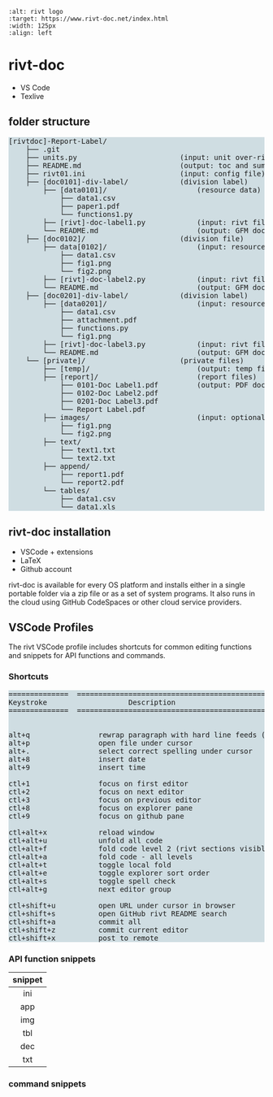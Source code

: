
```{image} _static/img/riv-doc02.png
:alt: rivt logo
:target: https://www.rivt-doc.net/index.html
:width: 125px
:align: left
```

# **rivt-doc**

- VS Code
- Texlive 


## folder structure

<pre style="background:  #cfdde2">
[rivtdoc]-Report-Label/               
    ├── .git
    ├── units.py                        (input: unit over-ride)
    ├── README.md                       (output: toc and summary) 
    ├── rivt01.ini                      (input: config file)
    ├── [doc0101]-div-label/            (division label)
        ├── [data0101]/                     (resource data)
            ├── data1.csv                   
            ├── paper1.pdf
            └── functions1.py                   
        ├── [rivt]-doc-label1.py            (input: rivt file)
        └── README.md                       (output: GFM doc)
    ├── [doc0102]/                      (division file)
        ├── data[0102]/                     (input: resource data)
            ├── data1.csv
            ├── fig1.png
            └── fig2.png
        ├── [rivt]-doc-label2.py            (input: rivt file)
        └── README.md                       (output: GFM doc)
    ├── [doc0201]-div-label/            (division label)
        ├── [data0201]/                     (input: resource data)                   
            ├── data1.csv
            ├── attachment.pdf
            ├── functions.py
            └── fig1.png
        ├── [rivt]-doc-label3.py            (input: rivt file)   
        └── README.md                       (output: GFM doc)
    └── [private]/                      (private files)
        ├── [temp]/                         (output: temp files)
        ├── [report]/                       (report files)
            ├── 0101-Doc Label1.pdf         (output: PDF docs)
            ├── 0102-Doc Label2.pdf
            ├── 0201-Doc Label3.pdf
            └── Report Label.pdf            
        ├── images/                         (input: optional data folders ...)
            ├── fig1.png
            └── fig2.png
        ├── text/    
            ├── text1.txt
            └── text2.txt
        ├── append/    
            ├── report1.pdf
            └── report2.pdf
        └── tables/
            ├── data1.csv
            └── data1.xls
</pre>

## rivt-doc installation

- VSCode + extensions 
- LaTeX 
- Github account

rivt-doc is available for every OS platform and installs either in a single
portable folder via a zip file or as a set of system programs. It also runs in
the cloud using GitHub CodeSpaces or other cloud service providers.


## VSCode Profiles

The rivt VSCode profile includes shortcuts for common editing functions and
snippets for API functions and commands.

### Shortcuts

<pre style="background:  #cfdde2">
==============  ===========================================================
Keystroke                   Description
==============  ===========================================================


alt+q                rewrap paragraph with hard line feeds (80 default)
alt+p                open file under cursor
alt+.                select correct spelling under cursor
alt+8                insert date
alt+9                insert time

ctl+1                focus on first editor
ctl+2                focus on next editor
ctl+3                focus on previous editor
ctl+8                focus on explorer pane
ctl+9                focus on github pane    

ctl+alt+x            reload window
ctl+alt+u            unfold all code
ctl+alt+f            fold code level 2 (rivt sections visible)
ctl+alt+a            fold code - all levels
ctl+alt+t            toggle local fold
ctl+alt+e            toggle explorer sort order
ctl+alt+s            toggle spell check
ctl+alt+g            next editor group

ctl+shift+u          open URL under cursor in browser
ctl+shift+s          open GitHub rivt README search
ctl+shift+a          commit all 
ctl+shift+z          commit current editor
ctl+shift+x          post to remote   
</pre>

### API function snippets


| **snippet**
| :---------:
|     ini    
|     app    
|     img    
|     tbl    
|     dec    
|     txt   


### command snippets




 



